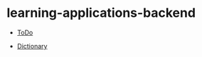 # learning-applications-backend

- [ToDo](https://github.com/katarzynaNow/learning-applications-backend/tree/master/src/main/java/com/example/todobackend/todo)

- [Dictionary](https://github.com/katarzynaNow/learning-applications-backend/tree/master/src/main/java/com/example/todobackend/dictionary)
